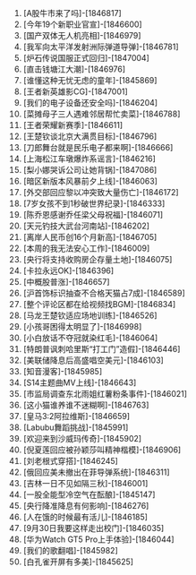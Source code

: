 
1. [A股牛市来了吗]-[1846817]
1. [今年19个新职业官宣]-[1846600]
1. [国产双体无人机亮相]-[1846979]
1. [我军向太平洋发射洲际弹道导弹]-[1846781]
1. [炉石传说国服正式回归]-[1847004]
1. [直击钱塘江大潮]-[1846976]
1. [谁懂这种无忧无虑的童年]-[1845869]
1. [王者新英雄影CG]-[1847001]
1. [我们的电子设备还安全吗]-[1846204]
1. [菜摊母子三人遇难邻居帮忙卖菜]-[1846788]
1. [王者荣耀新赛季]-[1846611]
1. [王楚钦谈北京大满贯目标]-[1846796]
1. [刀郎舞台就是民乐电子都来啊]-[1846666]
1. [上海松江车墩爆炸系谣言]-[1846216]
1. [梨小娜哭诉公司让她背锅]-[1847086]
1. [暗区新版本风暴前夕上线]-[1846063]
1. [外交部回应黎以冲突致大量伤亡]-[1846172]
1. [7岁女孩不到1秒破世界纪录]-[1846333]
1. [陈乔恩感谢乔任梁父母祝福]-[1846071]
1. [天元钓技大武台河南站]-[1846202]
1. [离岸人民币创16个月新高]-[1846705]
1. [本周的我无法安心工作]-[1846009]
1. [央行将支持收购房企存量土地]-[1846075]
1. [卡拉永远OK]-[1846396]
1. [中概股普涨]-[1846657]
1. [沪首饰标识抽查不合格天猫占7成]-[1846589]
1. [整个评论区都在给视频找BGM]-[1846834]
1. [马龙王楚钦适应场地训练]-[1846526]
1. [小孩哥困得太明显了]-[1846998]
1. [小白放话不夺冠就染红毛]-[1846064]
1. [特朗普讽刺哈里斯“打工门”造假]-[1846446]
1. [美联储降息后高盛唱空美元]-[1846103]
1. [知音漫客]-[1845985]
1. [S14主题曲MV上线]-[1846643]
1. [市监局调查东北雨姐红薯粉条事件]-[1846021]
1. [这小猫谁养谁不迷糊啊]-[1846763]
1. [皇马3:2阿拉维斯]-[1846659]
1. [Labubu舞蹈挑战]-[1845991]
1. [欢迎来到沙威玛传奇]-[1845902]
1. [倪夏莲回应被孙颖莎叫精神楷模]-[1846906]
1. [刘老根式穿搭]-[1846245]
1. [俄回应美未撤出在菲导弹系统]-[1846311]
1. [吉林一日不见如隔三秋]-[1846001]
1. [一股全能型冷空气在酝酿]-[1845147]
1. [央行降准降息有何影响]-[1846276]
1. [人在饿的时候最有活儿]-[1846185]
1. [9月30日我要这样走出校门]-[1846035]
1. [华为Watch GT5 Pro上手体验]-[1846044]
1. [我们的歌翻唱]-[1845982]
1. [白孔雀开屏有多美]-[1845625]